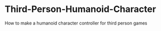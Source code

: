 # Third-Person-Humanoid-Character
How to make a humanoid character controller for third person games
